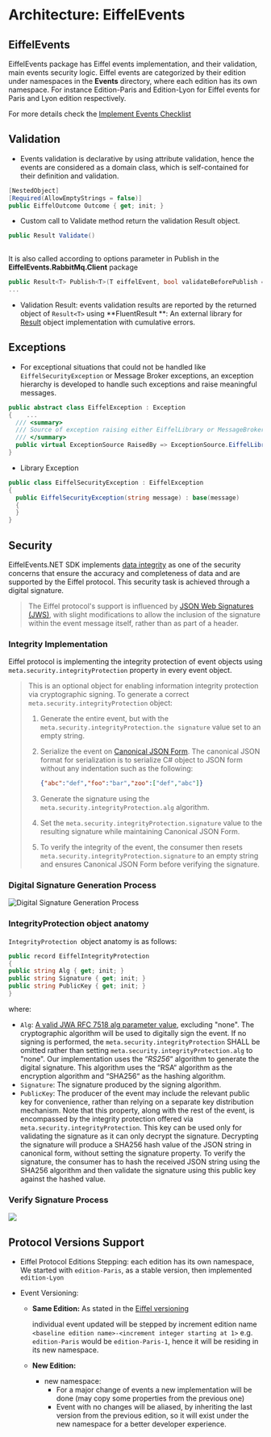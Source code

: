 # Architecture: EiffelEvents

## EiffelEvents

EiffelEvents package has Eiffel events implementation, and their validation, main events security logic. Eiffel events are categorized by their edition under namespaces in the **Events** directory, where each edition has its own namespace. For instance Edition-Paris and Edition-Lyon for Eiffel events for Paris and Lyon edition respectively.

For more details check the [Implement Events Checklist](implement-event.md)

## Validation

- Events validation is declarative by using attribute validation, hence the events are considered as a domain class, which is self-contained for their definition and validation.

```c#
[NestedObject]
[Required(AllowEmptyStrings = false)]
public EiffelOutcome Outcome { get; init; }
```

- Custom call to Validate method return the validation Result object.

```c#
public Result Validate()
    
```

It is also called according to options parameter in Publish in the **EiffelEvents.RabbitMq.Client** package

```c#
public Result<T> Publish<T>(T eiffelEvent, bool validateBeforePublish = true)
...
```

- Validation Result: events validation results are reported by the returned object of `Result<T>` using **FluentResult **: An external library for  [Result](https://github.com/altmann/FluentResults) object implementation with cumulative errors.

## Exceptions

  - For exceptional situations that could not be handled like `EiffelSecurityException` or Message Broker exceptions, an exception hierarchy is developed to handle such exceptions and raise meaningful messages.

   ```c#
public abstract class EiffelException : Exception
 {    ...
     /// <summary>
     /// Source of exception raising either EiffelLibrary or MessageBroker.
     /// </summary>
     public virtual ExceptionSource RaisedBy => ExceptionSource.EiffelLibrary;
 }
   ```

  - Library Exception

   ```c#
 public class EiffelSecurityException : EiffelException
 {
     public EiffelSecurityException(string message) : base(message)
     {
     }
 }
   ```

## Security

EiffelEvents.NET SDK implements [data integrity](https://github.com/eiffel-community/eiffel/blob/edition-paris/eiffel-syntax-and-usage/security.md#integrity) as one of the security concerns that ensure the accuracy and completeness of data and are supported by the Eiffel protocol. This security task is achieved through a digital signature.

> The Eiffel protocol's support is influenced by [JSON Web Signatures (JWS)](https://tools.ietf.org/html/rfc7515), with slight modifications to allow the inclusion of the signature within the event message itself, rather than as part of a header. 

### Integrity Implementation

Eiffel protocol is implementing the integrity protection of event objects using `meta.security.integrityProtection` property in every event object. 

> This is an optional object for enabling information integrity protection via cryptographic signing. To generate a correct `meta.security.integrityProtection` object:
>
> 1. Generate the entire event, but with the `meta.security.integrityProtection.the signature` value set to an empty string.
>
> 2. Serialize the event on [Canonical JSON Form](https://tools.ietf.org/html/draft-staykov-hu-json-canonical-form-00). The canonical JSON format for serialization is to serialize C# object to JSON form without any indentation such as the following: 
>
>    ```json
>    {"abc":"def","foo":"bar","zoo":["def","abc"]}
>    ```
>
> 3. Generate the signature using the `meta.security.integrityProtection.alg` algorithm.
>
> 4. Set the `meta.security.integrityProtection.signature` value to the resulting signature while maintaining Canonical JSON Form. 
>
> 5. To verify the integrity of the event, the consumer then resets `meta.security.integrityProtection.signature` to an empty string and ensures Canonical JSON Form before verifying the signature.

### Digital Signature Generation Process

![Digital Signature Generation Process](../images/sign-event.svg)

### IntegrityProtection object anatomy

`IntegrityProtection `object anatomy is as follows:

```c#
public record EiffelIntegrityProtection
{ 
public string Alg { get; init; } 
public string Signature { get; init; }
public string PublicKey { get; init; } 
}
```

where: 

- `Alg`: [A valid JWA RFC 7518 alg parameter value](https://tools.ietf.org/html/rfc7518#section-3.1), excluding "none". The cryptographic algorithm will be used to digitally sign the event. If no signing is performed, the `meta.security.integrityProtection` SHALL be omitted rather than setting `meta.security.integrityProtection.alg` to "none". Our implementation uses the “*RS256*“ algorithm to generate the digital signature. This algorithm uses the “RSA“ algorithm as the encryption algorithm and “SHA256“ as the hashing algorithm.
- `Signature`: The signature produced by the signing algorithm.
- `PublicKey`: The producer of the event may include the relevant public key for convenience, rather than relying on a separate key distribution mechanism. Note that this property, along with the rest of the event, is encompassed by the integrity protection offered via `meta.security.integrityProtection`. This key can be used only for validating the signature as it can only decrypt the signature. Decrypting the signature will produce a SHA256 hash value of the JSON string in canonical form, without setting the signature property. To verify the signature, the consumer has to hash the received JSON string using the SHA256 algorithm and then validate the signature using this public key against the hashed value.

### Verify Signature Process

![](../images/verify-signature.svg)



## Protocol Versions Support

- Eiffel Protocol Editions Stepping: each edition has its own namespace, We started with `edition-Paris`, as a stable version, then implemented `edition-Lyon`

- Event Versioning:

  - **Same Edition:** As stated in the [Eiffel versioning](https://github.com/eiffel-community/eiffel/blob/master/eiffel-syntax-and-usage/versioning.md)

    individual event updated will be stepped by increment edition name `<baseline edition name>-<increment integer starting at 1>`  e.g. `edition-Paris` would be `edition-Paris-1`, hence it will be residing in its new namespace.

  - **New Edition:**

    - new namespace:
      - For a major change of events a new implementation will be done (may copy some properties from the previous one)
      - Event with no changes will be aliased, by inheriting the last version from the previous edition, so it will exist under the new namespace for a better developer experience.



